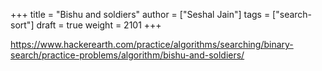 +++
title = "Bishu and soldiers"
author = ["Seshal Jain"]
tags = ["search-sort"]
draft = true
weight = 2101
+++

<https://www.hackerearth.com/practice/algorithms/searching/binary-search/practice-problems/algorithm/bishu-and-soldiers/>
